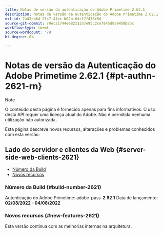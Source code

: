 ```yaml
---
title: Notas de versão da autenticação do Adobe Primetime 2.62.1
description: Notas de versão da autenticação do Adobe Primetime 2.62.1
exl-id: 7a43cb64-27c7-41ec-b02a-64cf7f476c5d
source-git-commit: 79ec21744e682112a7e95c2ce7845d9a9458b8bc
workflow-type: tm+mt
source-wordcount: '79'
ht-degree: 0%

---
```


# Notas de versão da Autenticação do Adobe Primetime 2.62.1 {#pt-authn-2621-rn}

>[!NOTE]
>
>O conteúdo desta página é fornecido apenas para fins informativos. O uso desta API requer uma licença atual do Adobe. Não é permitida nenhuma utilização não autorizada.

Esta página descreve novos recursos, alterações e problemas conhecidos com esta versão:

## Lado do servidor e clientes da Web {#server-side-web-clients-2621}

* [Número da Build](#build-number-2621)
* [Novos recursos](#new-features-2621)

### Número da Build {#build-number-2621}

Autenticação do Adobe Primetime: adobe-pass-**2.62.1**
Data de lançamento: **02/08/2022 - 04/08/2022**

### Novos recursos {#new-features-2621}

Esta versão continua com as melhorias internas na arquitetura.
